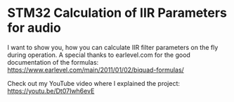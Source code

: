 # STM32 Calculation of IIR Parameters for audio

I want to show you, how you can calculate IIR filter parameters on the fly during operation. A special thanks to earlevel.com for the good documentation of the formulas: https://www.earlevel.com/main/2011/01/02/biquad-formulas/

Check out my YouTube video where I explained the project: https://youtu.be/Dt07Iwh6evE
 
